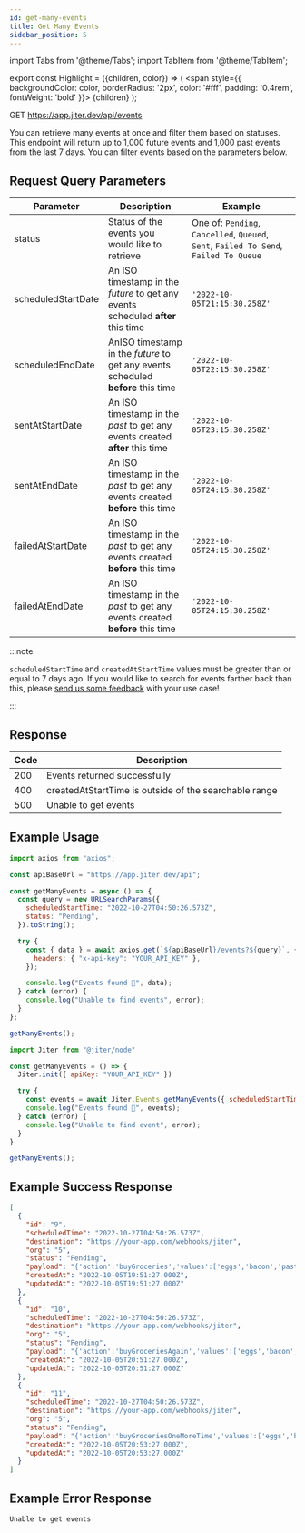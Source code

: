 ```yaml
---
id: get-many-events
title: Get Many Events
sidebar_position: 5
---
```


import Tabs from '@theme/Tabs';
import TabItem from '@theme/TabItem';

export const Highlight = ({children, color}) => (
<span
style={{
      backgroundColor: color,
      borderRadius: '2px',
      color: '#fff',
      padding: '0.4rem',
      fontWeight: 'bold'
    }}>
{children}
</span>
);

<Highlight color="#0091ea">GET</Highlight> https://app.jiter.dev/api/events

>

You can retrieve many events at once and filter them based on statuses. This endpoint will return up to 1,000 future events and 1,000 past events from the last 7 days. You can filter events based on the parameters below.

## Request Query Parameters

| Parameter          | Description                                                                      | Example                                                                               |
| ------------------ | -------------------------------------------------------------------------------- | ------------------------------------------------------------------------------------- |
| status             | Status of the events you would like to retrieve                                  | One of: `Pending`, `Cancelled`, `Queued`, `Sent`, `Failed To Send`, `Failed To Queue` |
| scheduledStartDate | An ISO timestamp in the _future_ to get any events scheduled **after** this time | `'2022-10-05T21:15:30.258Z'`                                                          |
| scheduledEndDate   | AnISO timestamp in the _future_ to get any events scheduled **before** this time | `'2022-10-05T22:15:30.258Z'`                                                          |
| sentAtStartDate    | An ISO timestamp in the _past_ to get any events created **after** this time     | `'2022-10-05T23:15:30.258Z'`                                                          |
| sentAtEndDate      | An ISO timestamp in the _past_ to get any events created **before** this time    | `'2022-10-05T24:15:30.258Z'`                                                          |
| failedAtStartDate  | An ISO timestamp in the _past_ to get any events created **before** this time    | `'2022-10-05T24:15:30.258Z'`                                                          |
| failedAtEndDate    | An ISO timestamp in the _past_ to get any events created **before** this time    | `'2022-10-05T24:15:30.258Z'`                                                          |

:::note

`scheduledStartTime` and `createdAtStartTime` values must be greater than or equal to 7 days ago. If you would like to search for events farther back than this, please [send us some feedback](https://app.jiter.dev/send-us-feedback?prompt=MakeSuggestion) with your use case!

:::

## Response

| Code | Description                                           |
| ---- | ----------------------------------------------------- |
| 200  | Events returned successfully                          |
| 400  | createdAtStartTime is outside of the searchable range |
| 500  | Unable to get events                                  |

## Example Usage

<Tabs>
<TabItem value="ts" label="TypeScript" default>

```jsx title="index.ts"
import axios from "axios";

const apiBaseUrl = "https://app.jiter.dev/api";

const getManyEvents = async () => {
  const query = new URLSearchParams({
    scheduledStartTime: "2022-10-27T04:50:26.573Z",
    status: "Pending",
  }).toString();

  try {
    const { data } = await axios.get(`${apiBaseUrl}/events?${query}`, {
      headers: { "x-api-key": "YOUR_API_KEY" },
    });

    console.log("Events found 🎉", data);
  } catch (error) {
    console.log("Unable to find events", error);
  }
};

getManyEvents();
```

</TabItem>
  <TabItem value="js" label="Javascript" >

```jsx title="index.js"
import Jiter from "@jiter/node"

const getManyEvents = () => {
  Jiter.init({ apiKey: "YOUR_API_KEY" })

  try {
    const events = await Jiter.Events.getManyEvents({ scheduledStartTime: '2022-10-27T04:50:26.573Z' , status: 'Pending' })
    console.log("Events found 🎉", events);
  } catch (error) {
    console.log("Unable to find event", error);
  }
}

getManyEvents();
```

  </TabItem>

</Tabs>

## Example Success Response

```json
[
  {
    "id": "9",
    "scheduledTime": "2022-10-27T04:50:26.573Z",
    "destination": "https://your-app.com/webhooks/jiter",
    "org": "5",
    "status": "Pending",
    "payload": "{'action':'buyGroceries','values':['eggs','bacon','pasta','bread']}",
    "createdAt": "2022-10-05T19:51:27.000Z",
    "updatedAt": "2022-10-05T19:51:27.000Z"
  },
  {
    "id": "10",
    "scheduledTime": "2022-10-27T04:50:26.573Z",
    "destination": "https://your-app.com/webhooks/jiter",
    "org": "5",
    "status": "Pending",
    "payload": "{'action':'buyGroceriesAgain','values':['eggs','bacon','pasta','bread']}",
    "createdAt": "2022-10-05T20:51:27.000Z",
    "updatedAt": "2022-10-05T20:51:27.000Z"
  },
  {
    "id": "11",
    "scheduledTime": "2022-10-27T04:50:26.573Z",
    "destination": "https://your-app.com/webhooks/jiter",
    "org": "5",
    "status": "Pending",
    "payload": "{'action':'buyGroceriesOneMoreTime','values':['eggs','bacon','pasta','bread']}",
    "createdAt": "2022-10-05T20:53:27.000Z",
    "updatedAt": "2022-10-05T20:53:27.000Z"
  }
]
```

## Example Error Response

```
Unable to get events
```
